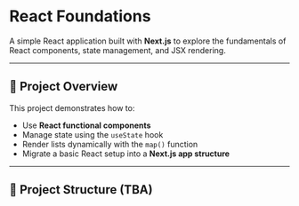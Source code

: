 # React Foundations

A simple React application built with **Next.js** to explore the fundamentals of React components, state management, and JSX rendering.

---

## 🚀 Project Overview

This project demonstrates how to:

- Use **React functional components**
- Manage state using the `useState` hook
- Render lists dynamically with the `map()` function
- Migrate a basic React setup into a **Next.js app structure**

---

## 🧱 Project Structure (TBA)
